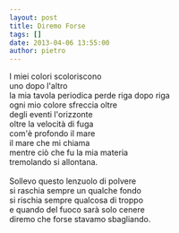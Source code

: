 ```yaml
---
layout: post
title: Diremo Forse
tags: []
date: 2013-04-06 13:55:00
author: pietro
---
```

I miei colori scoloriscono<br/>uno dopo l'altro<br/>la mia tavola periodica perde riga dopo riga<br/>ogni mio colore sfreccia oltre<br/>degli eventi l'orizzonte<br/>oltre la velocità di fuga<br/>com'è profondo il mare<br/>il mare che mi chiama<br/>mentre ciò che fu la mia materia<br/>tremolando si allontana.<br/><br/>Sollevo questo lenzuolo di polvere<br/>si raschia sempre un qualche fondo<br/>si rischia sempre qualcosa di troppo<br/>e quando del fuoco sarà solo cenere<br/>diremo che forse stavamo sbagliando.
